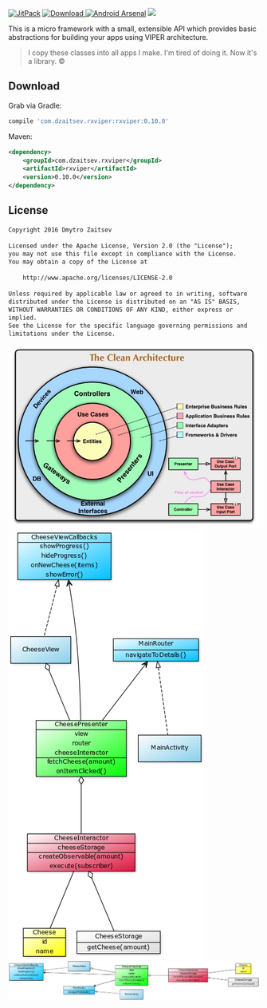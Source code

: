 [![JitPack](https://jitpack.io/v/RxViper/RxViper.svg)](https://jitpack.io/#RxViper/RxViper)
[![Download](https://api.bintray.com/packages/dmitriyzaitsev/maven/com.dzaitsev.rxviper/images/download.svg) ](https://bintray.com/dmitriyzaitsev/maven/com.dzaitsev.rxviper/_latestVersion)
[![Android Arsenal](https://img.shields.io/badge/Android%20Arsenal-RxViper-brightgreen.svg?style=flat)](http://android-arsenal.com/details/1/3618)
<a href="http://www.methodscount.com/?lib=com.dzaitsev.rxviper%3Arxviper%3A%2B"><img src="https://img.shields.io/badge/Methods and size-core: 59 | deps: 5170 | 7 KB-e91e63.svg"/></a>

This is a micro framework with a small, extensible API which provides basic abstractions for building your apps using VIPER architecture.

> I copy these classes into all apps I make. I'm tired of doing it. Now it's a library. ©

## Download

Grab via Gradle:

```groovy
compile 'com.dzaitsev.rxviper:rxviper:0.10.0'
```

Maven:

```xml
<dependency>
    <groupId>com.dzaitsev.rxviper</groupId>
    <artifactId>rxviper</artifactId>
    <version>0.10.0</version>
</dependency>
```

## License

```
Copyright 2016 Dmytro Zaitsev

Licensed under the Apache License, Version 2.0 (the "License");
you may not use this file except in compliance with the License.
You may obtain a copy of the License at

    http://www.apache.org/licenses/LICENSE-2.0

Unless required by applicable law or agreed to in writing, software
distributed under the License is distributed on an "AS IS" BASIS,
WITHOUT WARRANTIES OR CONDITIONS OF ANY KIND, either express or implied.
See the License for the specific language governing permissions and
limitations under the License.
```

![](art/clean_architecture.jpg)
![](art/sample.png)
![](art/sample_ltr.png)

